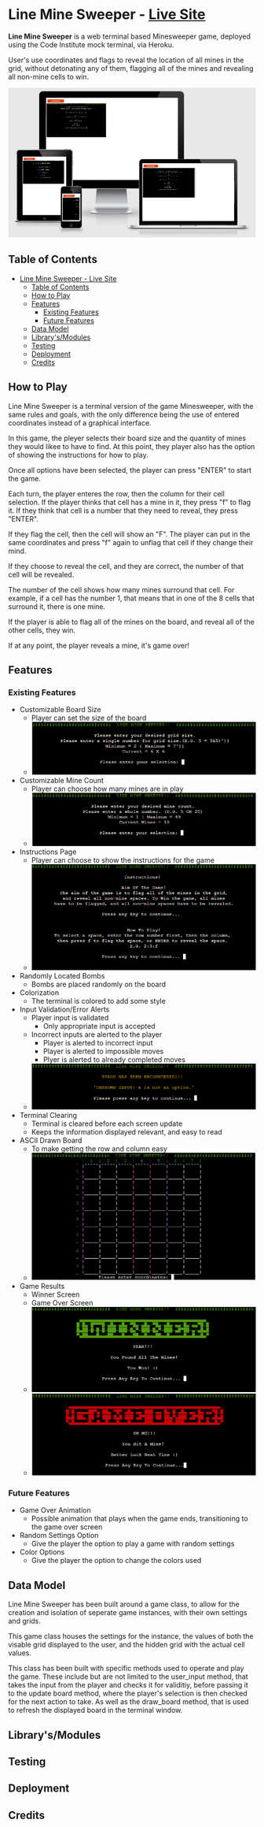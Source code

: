 # Line Mine Sweeper - [Live Site](https://line-mine-sweeper.herokuapp.com/)

**Line Mine Sweeper** is a web terminal based Minesweeper game, deployed using the Code Institute mock terminal, via Heroku.

User's use coordinates and flags to reveal the location of all mines in the grid, without detonating any of them,
flagging all of the mines and revealing all non-mine cells to win.

![Am I Responsive](media/am-i-responsive.png)

## Table of Contents
- [Line Mine Sweeper - Live Site](#line-mine-sweeper---live-site)
  - [Table of Contents](#table-of-contents)
  - [How to Play](#how-to-play)
  - [Features](#features)
    - [Existing Features](#existing-features)
    - [Future Features](#future-features)
  - [Data Model](#data-model)
  - [Library's/Modules](#librarysmodules)
  - [Testing](#testing)
  - [Deployment](#deployment)
  - [Credits](#credits)

## How to Play

Line Mine Sweeper is a terminal version of the game Minesweeper, with the same rules and goals, with the only difference being the use of entered coordinates instead of a graphical interface.

In this game, the pleyer selects their board size and the quantity of mines they would likee to have to find.
At this point, they player also has the option of showing the instructions for how to play.

Once all options have been selected, the player can press "ENTER" to start the game.

Each turn, the player enteres the row, then the column for their cell selection. If the player thinks that cell has a mine in it, they press "f" to flag it.
If they think that cell is a number that they need to reveal, they press "ENTER".

If they flag the cell, then the cell will show an "F". The player can put in the same coordinates and press "f" again to unflag that cell if they change their mind.

If they choose to reveal the cell, and they are correct, the number of that cell will be revealed.

The number of the cell shows how many mines surround that cell.
For example, if a cell has the number 1, that means that in one of the 8 cells that surround it, there is one mine.

If the player is able to flag all of the mines on the board, and reveal all of the other cells, they win.

If at any point, the player reveals a mine, it's game over!

## Features

### Existing Features

* Customizable Board Size
  * Player can set the size of the board
  * ![Customizable Board Size](media/feature-board-size.png)
* Customizable Mine Count
  * Player can choose how many mines are in play
  * ![Customizable Mine Count](media/feature-mine-count.png)
* Instructions Page
  * Player can choose to show the instructions for the game
  * ![Instructions Page](media/feature-instructions-page.png)
* Randomly Located Bombs
  * Bombs are placed randomly on the board
* Colorization
  * The terminal is colored to add some style
* Input Validation/Error Alerts
  * Player input is validated
    * Only appropriate input is accepted
  * Incorrect inputs are alerted to the player
    * Player is alerted to incorrect input
    * Player is alerted to impossible moves
    * Plyer is alerted to already completed moves
  * ![Error Alerts](media/feature-error-alerts.png)
* Terminal Clearing
  * Terminal is cleared before each screen update
  * Keeps the information displayed relevant, and easy to read
* ASCII Drawn Board
  * To make getting the row and column easy
  * ![ASCII Drawn Board](media/feature-ascii-drawn-board.png)
* Game Results
  * Winner Screen
  * Game Over Screen
  * ![Game Results Screen - Winner](media/feature-game-results-winner.png)
  * ![Game Results Screen - Game Over](media/feature-game-results-game-over.png)

### Future Features

* Game Over Animation
  * Possible animation that plays when the game ends, transitioning to the game over screen
* Random Settings Option
  * Give the player the option to play a game with random settings
* Color Options
  * Give the player the option to change the colors used

## Data Model

Line Mine Sweeper has been built around a game class, to allow for the creation and isolation of seperate game instances, with their own settings and grids.

This game class houses the settings for the instance, the values of both the visable grid displayed to the user, and the hidden grid with the actual cell values.

This class has been built with specific methods used to operate and play the game. These include but are not limited to the user_input method,
that takes the input from the player and checks it for validitiy, before passing it to the update board method, where the player's selection is then checked for the next action to take.
As well as the draw_board method, that is used to refresh the displayed board in the terminal window.

## Library's/Modules

## Testing

## Deployment

## Credits